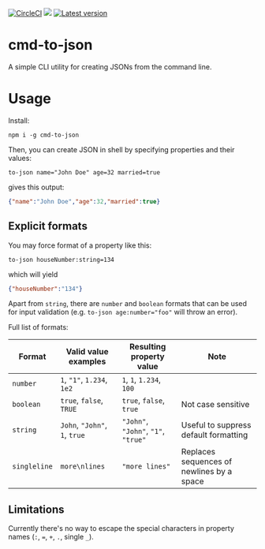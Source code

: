 [![CircleCI](https://img.shields.io/circleci/build/github/vkolencik/cmd-to-json?label=CircleCI%20build)](https://circleci.com/gh/vkolencik/cmd-to-json)
![](https://img.shields.io/bundlephobia/min/cmd-to-json/latest)
[![Latest version](https://img.shields.io/npm/v/cmd-to-json)](https://img.shields.io/npm/v/cmd-to-json?label=latest%20version)

# cmd-to-json

A simple CLI utility for creating JSONs from the command line.

# Usage

Install:
```
npm i -g cmd-to-json
```

Then, you can create JSON in shell by specifying properties and their values:
```
to-json name="John Doe" age=32 married=true
```
gives this output:
```json
{"name":"John Doe","age":32,"married":true}
```

## Explicit formats
You may force format of a property like this:
```
to-json houseNumber:string=134
```
which will yield
```json
{"houseNumber":"134"}
```

Apart from `string`, there are `number` and `boolean` formats that can be used
for input validation (e.g. `to-json age:number="foo"` will throw an error).

Full list of formats:

| Format       | Valid value examples          | Resulting property value            | Note                                            |
|--------------|-------------------------------|-------------------------------------|-------------------------------------------------|
| `number`     | `1`, `"1"`, `1.234`, `1e2`    | `1`, `1`, `1.234`, `100`            |                                                 |
| `boolean`    | `true`, `false`, `TRUE`       | `true`, `false`, `true`             | Not case sensitive                              |
| `string`     | `John`, `"John"`, `1`, `true` | `"John"`, `"John"`, `"1"`, `"true"` | Useful to suppress default formatting           | 
| `singleline` | `more\nlines`                 | `"more lines"`                      | Replaces sequences of newlines by a space       |

## Limitations
Currently there's no way to escape the special characters in property names
(`:`, `=`, `+`, `.`, single `_`). 